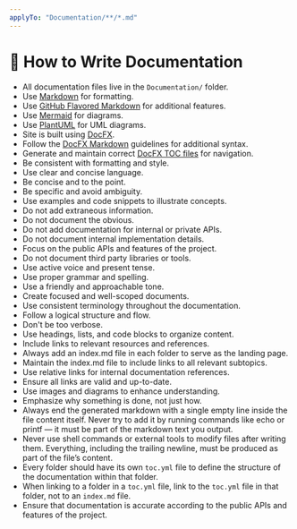 ```yaml
---
applyTo: "Documentation/**/*.md"
---
```


# 🧪 How to Write Documentation

- All documentation files live in the `Documentation/` folder.
- Use [Markdown](https://www.markdownguide.org/basic-syntax/) for formatting.
- Use [GitHub Flavored Markdown](https://github.github.com/gfm/) for additional features.
- Use [Mermaid](https://mermaid-js.github.io/mermaid/#/) for diagrams.
- Use [PlantUML](https://plantuml.com/) for UML diagrams.
- Site is built using [DocFX](https://dotnet.github.io/docfx/).
- Follow the [DocFX Markdown](https://dotnet.github.io/docfx/markdown/) guidelines for additional syntax.
- Generate and maintain correct [DocFX TOC files](https://dotnet.github.io/docfx/docs/dotnet-yaml-format.html) for navigation.
- Be consistent with formatting and style.
- Use clear and concise language.
- Be concise and to the point.
- Be specific and avoid ambiguity.
- Use examples and code snippets to illustrate concepts.
- Do not add extraneous information.
- Do not document the obvious.
- Do not add documentation for internal or private APIs.
- Do not document internal implementation details.
- Focus on the public APIs and features of the project.
- Do not document third party libraries or tools.
- Use active voice and present tense.
- Use proper grammar and spelling.
- Use a friendly and approachable tone.
- Create focused and well-scoped documents.
- Use consistent terminology throughout the documentation.
- Follow a logical structure and flow.
- Don't be too verbose.
- Use headings, lists, and code blocks to organize content.
- Include links to relevant resources and references.
- Always add an index.md file in each folder to serve as the landing page.
- Maintain the index.md file to include links to all relevant subtopics.
- Use relative links for internal documentation references.
- Ensure all links are valid and up-to-date.
- Use images and diagrams to enhance understanding.
- Emphasize why something is done, not just how.
- Always end the generated markdown with a single empty line inside the file content itself. Never try to add it by running commands like echo or printf — it must be part of the markdown text you output.
- Never use shell commands or external tools to modify files after writing them. Everything, including the trailing newline, must be produced as part of the file’s content.
- Every folder should have its own `toc.yml` file to define the structure of the documentation within that folder.
- When linking to a folder in a `toc.yml` file, link to the `toc.yml` file in that folder, not to an `index.md` file.
- Ensure that documentation is accurate according to the public APIs and features of the project.
